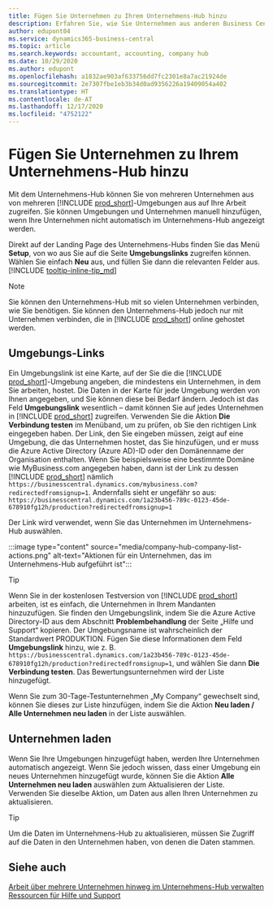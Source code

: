 ```yaml
---
title: Fügen Sie Unternehmen zu Ihrem Unternehmens-Hub hinzu
description: Erfahren Sie, wie Sie Unternehmen aus anderen Business Central-Umgebungen zu Ihrem Unternehmens-Hub hinzufügen, damit Sie die Arbeit in verschiedenen Umgebungen verwalten können.
author: edupont04
ms.service: dynamics365-business-central
ms.topic: article
ms.search.keywords: accountant, accounting, company hub
ms.date: 10/29/2020
ms.author: edupont
ms.openlocfilehash: a1832ae903af633756dd7fc2301e8a7ac21924de
ms.sourcegitcommit: 2e7307fbe1eb3b34d0ad9356226a19409054a402
ms.translationtype: HT
ms.contentlocale: de-AT
ms.lasthandoff: 12/17/2020
ms.locfileid: "4752122"
---
```

# <a name="add-companies-to-your-company-hub"></a>Fügen Sie Unternehmen zu Ihrem Unternehmens-Hub hinzu

Mit dem Unternehmens-Hub können Sie von mehreren Unternehmen aus von mehreren [!INCLUDE [prod_short](includes/prod_short.md)]-Umgebungen aus auf Ihre Arbeit zugreifen. Sie können Umgebungen und Unternehmen manuell hinzufügen, wenn Ihre Unternehmen nicht automatisch im Unternehmens-Hub angezeigt werden.  

Direkt auf der Landing Page des Unternehmens-Hubs finden Sie das Menü **Setup**, von wo aus Sie auf die Seite **Umgebungslinks** zugreifen können. Wählen Sie einfach **Neu** aus, und füllen Sie dann die relevanten Felder aus. [!INCLUDE [tooltip-inline-tip_md](includes/tooltip-inline-tip_md.md)]  

> [!NOTE]
> Sie können den Unternehmens-Hub mit so vielen Unternehmen verbinden, wie Sie benötigen. Sie können den Unternehmens-Hub jedoch nur mit Unternehmen verbinden, die in [!INCLUDE [prod_short](includes/prod_short.md)] online gehostet werden.

## <a name="environment-links"></a>Umgebungs-Links

Ein Umgebungslink ist eine Karte, auf der Sie die die [!INCLUDE [prod_short](includes/prod_short.md)]-Umgebung angeben, die mindestens ein Unternehmen, in dem Sie arbeiten, hostet. Die Daten in der Karte für jede Umgebung werden von Ihnen angegeben, und Sie können diese bei Bedarf ändern. Jedoch ist das Feld **Umgebungslink** wesentlich – damit können Sie auf jedes Unternehmen in [!INCLUDE [prod_short](includes/prod_short.md)] zugreifen. Verwenden Sie die Aktion **Die Verbindung testen** im Menüband, um zu prüfen, ob Sie den richtigen Link eingegeben haben. Der Link, den Sie eingeben müssen, zeigt auf eine Umgebung, die das Unternehmen hostet, das Sie hinzufügen, und er muss die Azure Active Directory (Azure AD)-ID oder den Domänenname der Organisation enthalten. Wenn Sie beispielsweise eine bestimmte Domäne wie MyBusiness.com angegeben haben, dann ist der Link zu dessen [!INCLUDE [prod_short](includes/prod_short.md)] nämlich ```https://businesscentral.dynamics.com/mybusiness.com?redirectedfromsignup=1```. Andernfalls sieht er ungefähr so aus: ```https://businesscentral.dynamics.com/1a23b456-789c-0123-45de-678910fg12h/production?redirectedfromsignup=1```  

Der Link wird verwendet, wenn Sie das Unternehmen im Unternehmens-Hub auswählen.  

:::image type="content" source="media/company-hub-company-list-actions.png" alt-text="Aktionen für ein Unternehmen, das im Unternehmens-Hub aufgeführt ist":::

> [!TIP]
> Wenn Sie in der kostenlosen Testversion von [!INCLUDE [prod_short](includes/prod_short.md)] arbeiten, ist es einfach, die Unternehmen in Ihrem Mandanten hinzuzufügen. Sie finden den Umgebungslink, indem Sie die Azure Active Directory-ID aus dem Abschnitt **Problembehandlung** der Seite „Hilfe und Support“ kopieren. Der Umgebungsname ist wahrscheinlich der Standardwert PRODUKTION. Fügen Sie diese Informationen dem Feld **Umgebungslink** hinzu, wie z. B. ```https://businesscentral.dynamics.com/1a23b456-789c-0123-45de-678910fg12h/production?redirectedfromsignup=1```, und wählen Sie dann **Die Verbindung testen**. Das Bewertungsunternehmen wird der Liste hinzugefügt.
>
> Wenn Sie zum 30-Tage-Testunternehmen „My Company“ gewechselt sind, können Sie dieses zur Liste hinzufügen, indem Sie die Aktion **Neu laden / Alle Unternehmen neu laden** in der Liste auswählen.

## <a name="load-companies"></a>Unternehmen laden

Wenn Sie Ihre Umgebungen hinzugefügt haben, werden Ihre Unternehmen automatisch angezeigt. Wenn Sie jedoch wissen, dass einer Umgebung ein neues Unternehmen hinzugefügt wurde, können Sie die Aktion **Alle Unternehmen neu laden** auswählen zum Aktualisieren der Liste. Verwenden Sie dieselbe Aktion, um Daten aus allen Ihren Unternehmen zu aktualisieren.  

> [!TIP]
> Um die Daten im Unternehmens-Hub zu aktualisieren, müssen Sie Zugriff auf die Daten in den Unternehmen haben, von denen die Daten stammen.

## <a name="see-also"></a>Siehe auch

[Arbeit über mehrere Unternehmen hinweg im Unternehmens-Hub verwalten](company-hub.md)  
[Ressourcen für Hilfe und Support](product-help-and-support.md)  
